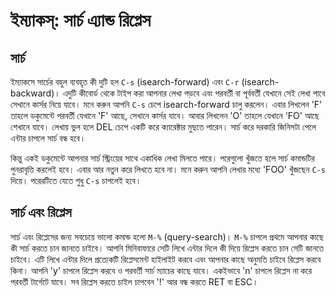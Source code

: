 # ইম্যাকস্: সার্চ এ্যান্ড রিপ্লেস

## সার্চ

ইম্যাকসে সার্চের বহুল ব্যবহৃত কী দুটি হল `C-s` \(isearch-forward\) এবং `C-r` \(isearch-backward\)। এদুটি কীবোর্ড থেকে টাইপ করা আপনার লেখা পড়বে এবং পরবর্তী বা পূর্ববর্তী যেখানে সেই লেখা পাবে সেখানে কার্সর নিয়ে যাবে। মনে করুন আপনি `C-s` চেপে isearch-forward চালু করলেন। এবার লিখলেন 'F' তাহলে ডকুমেন্টে পরবর্তী যেখানে 'F' আছে, সেখানে কার্সর যাবে। আবার লিখলেন 'O' তাহলে যেখানে 'FO' আছে শেখানে যাবে। লেখায় ভুল হলে DEL চেপে একটি করে ক্যারেক্টার মুছতে পারেন। সার্চ করে দরকারি জিনিসটা পেলে এন্টার চাপলে সার্চ বন্ধ হবে।

কিন্তু একই ডকুমেন্টে আপনার সার্চ স্ট্রিংয়ের সাথে একাধিক লেখা মিলতে পারে। পরেগুলো খুঁজতে হলে সার্চ কমান্ডটির পুনরাবৃত্তি করলেই হবে। এবার আর নতুন করে লিখতে হবে না। মনে করুন আপনি লেখার মধ্যে 'FOO' খুঁজছেন `C-s` দিয়ে। পরেরটিতে যেতে শুধু `C-s` চাপলেই হবে।

## সার্চ এবং রিপ্লেস

সার্চ এবং রিপ্লেসের জন্য সবচেয়ে ভালো কমান্ড হলো `M-%` \(query-search\)। `M-%` চাপলে প্রথমে আপনার কাছে কী সার্চ করতে চান জানতে চাইবে। আপনি মিনিবাফারে সেটি লিখে এন্টার দিলে কী দিয়ে রিপ্লেস করতে চান সেটি জানতে চাইবে। এটি লিখে এন্টার দিলে প্রত্যেকটি রিপ্লেসমেন্ট হাইলাইট করবে এবং আপনার কাছে অনুমতি চাইবে রিপ্লেস করবে কিনা। আপনি 'y' চাপলে রিপ্লেস করবে ও পরবর্তী সার্চ ম্যাচের কাছে যাবে। একইভাবে 'n' চাপলে রিপ্লেস না করে পরবর্তী টার্গেটে যাবে। সব রিপ্লেস করতে চাইল চাপবেন '!' আর বন্ধ করতে RET বা ESC।

